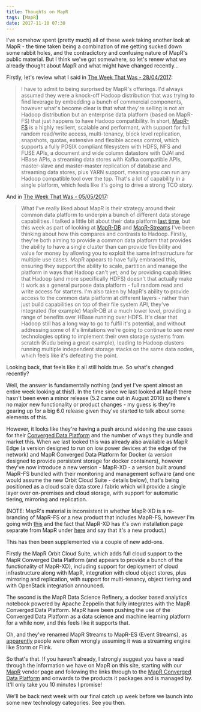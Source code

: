 ```yaml
---
title: Thoughts on MapR
tags: [MapR]
date: 2017-11-10 07:30
---
```

I've somehow spent (pretty much) all of these week taking another look at MapR - the time taken being a combination of me getting sucked down some rabbit holes, and the contradictory and confusing nature of MapR's public material.  But I think we've got somewhere, so let's renew what we already thought about MapR and what might have changed recently...
<!--more-->

Firstly, let's review what I said in [The Week That Was - 28/04/2017](/blog/2017/04/28/the-week-that-was/):

> I have to admit to being surprised by MapR's offerings.  I'd always assumed they were a knock-off Hadoop distribution that was trying to find leverage by embedding a bunch of commercial components, however what's become clear is that what they're selling is not an Hadoop distribution but an enterprise data platform (based on MapR-FS) that just happens to have Hadoop compatibility.  In short, [MapR-FS](/technologies/mapr-file-system) is a highly resilient, scalable and performant, with support for full random read/write access, multi-tenancy, block level replication, snapshots, quotas, extensive and flexible access control, which supports a fully POSIX compliant filesystem with HDFS, NFS and FUSE APIs, a document and wide column datastore with OJAI and HBase APIs, a streaming data stores with Kafka compatible APIs, master-slave and master-master replication of database and streaming data stores, plus YARN support, meaning you can run any Hadoop compatible tool over the top.  That's a lot of capability in a single platform, which feels like it's going to drive a strong TCO story.

And in [The Week That Was - 05/05/2017](/blog/2017/05/05/the-week-that-was/):

> What I've really liked about MapR is their strategy around their common data platform to underpin a bunch of different data storage capabilities.  I talked a little bit about their data platform [last time](/blog/2017/04/28/the-week-that-was/), but this week as part of looking at [MapR-DB](/technologies/mapr-file-system/mapr-db/) and [MapR-Streams](/technologies/mapr-file-system/mapr-streams/) I've been thinking about how this compares and contrasts to Hadoop.  Firstly, they're both aiming to provide a common data platform that provides the ability to have a single cluster than can provide flexibility and value for money by allowing you to exploit the same infrastructure for multiple use cases.  MapR appears to have fully embraced this, ensuring they support the ability to scale, partition and manage the platform in ways that Hadoop can't yet, and by providing capabilities that Hadoop (and more specifically HDFS) doesn't that actually make it work as a general purpose data platform - full random read and write access for starters.  I'm also taken by MapR's ability to provide access to the common data platform at different layers - rather than just build capabilities on top of their file system API, they've integrated (for example) MapR-DB at a much lower level, providing a range of benefits over HBase running over HDFS.  It's clear that Hadoop still has a long way to go to fulfil it's potential, and without addressing some of it's limitations we're going to continue to see new technologies opting to implement their own storage systems from scratch (Kudu being a great example), leading to Hadoop clusters running multiple independent storage stacks on the same data nodes, which feels like it's defeating the point.

Looking back, that feels like it all still holds true.  So what's changed recently?

Well, the answer is fundamentally nothing (and yet I've spent almost an entire week looking at this!).  In the time since we last looked at MapR there hasn't been even a minor release (5.2 came out in August 2016) so there's no major new functionality or product changes - my guess is they're gearing up for a big 6.0 release given they've started to talk about some elements of this.

However, it looks like they're having a push around widening the use cases for their [Converged Data Platform](/technologies/mapr-converged-data-platform/) and the number of ways they bundle and market this.  When we last looked this was already also available as MapR Edge (a version designed to run on low power devices at the edge of the network) and MapR Converged Data Platform for Docker (a version designed to provide persistent storage for docker containers), however they've now introduce a new version - MapR-XD - a version built around MapR-FS bundled with their monitoring and management software (and one would assume the new Orbit Cloud Suite - details below), that's being positioned as a cloud scale data store / fabric which will provide a single layer over on-premises and cloud storage, with support for automatic tiering, mirroring and replication.

(NOTE: MapR's material is inconsistent in whether MapR-XD is a re-branding of MapR-FS or a new product that includes MapR-FS, however I'm going with [this](https://community.mapr.com/message/59688-what-is-the-difference-between-mapr-fs-and-mapr-xd) and the fact that MapR-XD has it's own installation page separate from MapR under [here](https://maprdocs.mapr.com/home/install.html) and say that it's a new product.)

This has then been supplemented via a couple of new add-ons.

Firstly the MapR Orbit Cloud Suite, which adds full cloud support to the MapR Converged Data Platform (and appears to provide a bunch of the functionality of  MapR-XD), including support for deployment of cloud infrastructure along with MapR, integration with cloud object stores, plus mirroring and replication, with support for multi-tenancy, object tiering and with OpenStack integration announced.

The second is the MapR Data Science Refinery, a docker based analytics notebook powered by Apache Zeppelin that fully integrates with the MapR Converged Data Platform.  MapR have been pushing the use of the Converged Data Platform as a data science and machine learning platform for a while now, and this feels like it supports that.

Oh, and they've renamed MapR Streams to MapR-ES (Event Streams), as [apparently](https://community.mapr.com/thread/21827-what-is-mapr-es-event-data-streams) people were often wrongly assuming it was a streaming engine like Storm or Flink.

So that's that.  If you haven't already, I strongly suggest you have a read through the information we have on MapR on this site, starting with our [MapR](/tech-vendors/mapr/) vendor page and following the links through to the [MapR Converged Data Platform](/technologies/mapr-converged-data-platform/) and onwards to the products it packages and is managed by.  It'll only take you 10 minutes I promise!

We'll be back next week with our final catch up week before we launch into some new technology categories.  See you then.